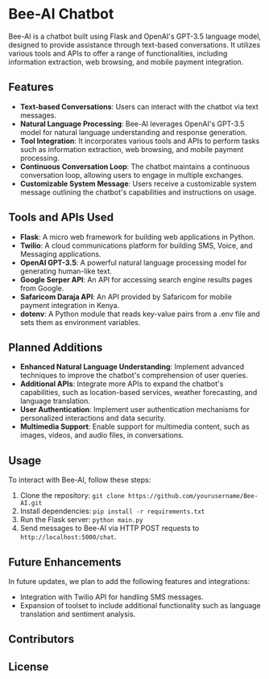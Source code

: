 # Bee-AI Chatbot

Bee-AI is a chatbot built using Flask and OpenAI's GPT-3.5 language model, designed to provide assistance through text-based conversations. It utilizes various tools and APIs to offer a range of functionalities, including information extraction, web browsing, and mobile payment integration.

## Features

- **Text-based Conversations**: Users can interact with the chatbot via text messages.
- **Natural Language Processing**: Bee-AI leverages OpenAI's GPT-3.5 model for natural language understanding and response generation.
- **Tool Integration**: It incorporates various tools and APIs to perform tasks such as information extraction, web browsing, and mobile payment processing.
- **Continuous Conversation Loop**: The chatbot maintains a continuous conversation loop, allowing users to engage in multiple exchanges.
- **Customizable System Message**: Users receive a customizable system message outlining the chatbot's capabilities and instructions on usage.

## Tools and APIs Used

- **Flask**: A micro web framework for building web applications in Python.
- **Twilio**: A cloud communications platform for building SMS, Voice, and Messaging applications.
- **OpenAI GPT-3.5**: A powerful natural language processing model for generating human-like text.
- **Google Serper API**: An API for accessing search engine results pages from Google.
- **Safaricom Daraja API**: An API provided by Safaricom for mobile payment integration in Kenya.
- **dotenv**: A Python module that reads key-value pairs from a .env file and sets them as environment variables.

## Planned Additions

- **Enhanced Natural Language Understanding**: Implement advanced techniques to improve the chatbot's comprehension of user queries.
- **Additional APIs**: Integrate more APIs to expand the chatbot's capabilities, such as location-based services, weather forecasting, and language translation.
- **User Authentication**: Implement user authentication mechanisms for personalized interactions and data security.
- **Multimedia Support**: Enable support for multimedia content, such as images, videos, and audio files, in conversations.

## Usage

To interact with Bee-AI, follow these steps:

1. Clone the repository: `git clone https://github.com/yourusername/Bee-AI.git`
2. Install dependencies: `pip install -r requirements.txt`
3. Run the Flask server: `python main.py`
4. Send messages to Bee-AI via HTTP POST requests to `http://localhost:5000/chat`.

## Future Enhancements

In future updates, we plan to add the following features and integrations:

- Integration with Twilio API for handling SMS messages.
- Expansion of toolset to include additional functionality such as language translation and sentiment analysis.

## Contributors



## License
